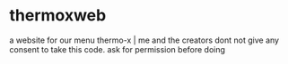 # thermoxweb
a website for our menu thermo-x | me and the creators dont not give any consent to take this code.
ask for permission before doing
